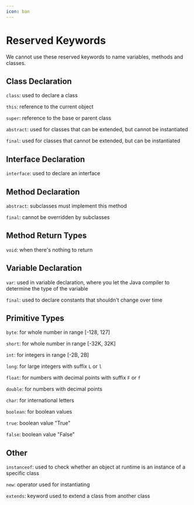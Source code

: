 ```yaml
---
icon: ban
---
```


# Reserved Keywords

We cannot use these reserved keywords to name variables, methods and classes.

## Class Declaration

`class`: used to declare a class

`this`: reference to the current object

`super`: reference to the base or parent class

`abstract`:  used for classes that can be extended, but cannot be instantiated

`final`: used for classes that cannot be extended, but can be instantiated

## Interface Declaration

`interface`: used to declare an interface

## Method Declaration

`abstract`:  subclasses must implement this method

`final`: cannot be overridden by subclasses

## Method Return Types

`void`: when there's nothing to return

## Variable Declaration

`var`: used in variable declaration, where you let the Java compiler to determine the type of the variable

`final`:  used to declare constants that shouldn't change over time

## Primitive Types

`byte`: for whole number in range \[-128, 127]

`short`: for whole number in range \[-32K, 32K]

`int`:  for integers in range \[-2B, 2B]

`long`: for large integers with suffix `L` or `l`

`float`: for numbers with decimal points with suffix `F` or `f`

`double`: for numbers with decimal points

`char`: for international letters

`boolean`: for boolean values

`true`: boolean value "True"

`false`: boolean value "False"



## Other

`instanceof`: used to check whether an object at runtime is an instance of a specific class

`new`: operator used for instantiating

`extends`: keyword used to extend a class from another class



